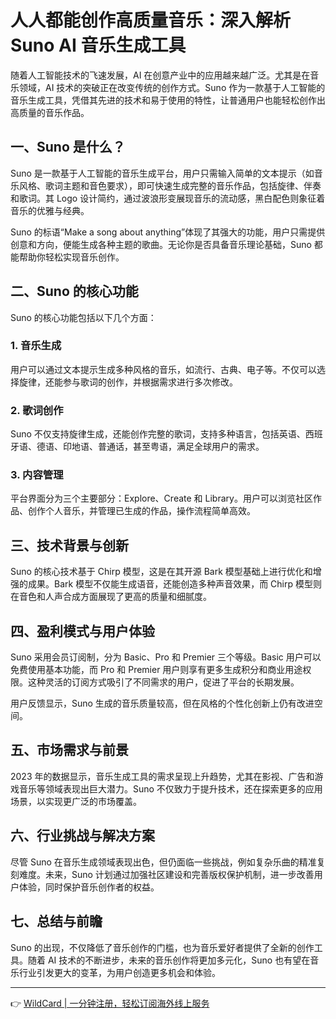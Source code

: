 # 人人都能创作高质量音乐：深入解析 Suno AI 音乐生成工具

随着人工智能技术的飞速发展，AI 在创意产业中的应用越来越广泛。尤其是在音乐领域，AI 技术的突破正在改变传统的创作方式。Suno 作为一款基于人工智能的音乐生成工具，凭借其先进的技术和易于使用的特性，让普通用户也能轻松创作出高质量的音乐作品。

## 一、Suno 是什么？

Suno 是一款基于人工智能的音乐生成平台，用户只需输入简单的文本提示（如音乐风格、歌词主题和音色要求），即可快速生成完整的音乐作品，包括旋律、伴奏和歌词。其 Logo 设计简约，通过波浪形变展现音乐的流动感，黑白配色则象征着音乐的优雅与经典。

Suno 的标语“Make a song about anything”体现了其强大的功能，用户只需提供创意和方向，便能生成各种主题的歌曲。无论你是否具备音乐理论基础，Suno 都能帮助你轻松实现音乐创作。

## 二、Suno 的核心功能

Suno 的核心功能包括以下几个方面：

### 1. 音乐生成
用户可以通过文本提示生成多种风格的音乐，如流行、古典、电子等。不仅可以选择旋律，还能参与歌词的创作，并根据需求进行多次修改。

### 2. 歌词创作
Suno 不仅支持旋律生成，还能创作完整的歌词，支持多种语言，包括英语、西班牙语、德语、印地语、普通话，甚至粤语，满足全球用户的需求。

### 3. 内容管理
平台界面分为三个主要部分：Explore、Create 和 Library。用户可以浏览社区作品、创作个人音乐，并管理已生成的作品，操作流程简单高效。

## 三、技术背景与创新

Suno 的核心技术基于 Chirp 模型，这是在其开源 Bark 模型基础上进行优化和增强的成果。Bark 模型不仅能生成语音，还能创造多种声音效果，而 Chirp 模型则在音色和人声合成方面展现了更高的质量和细腻度。

## 四、盈利模式与用户体验

Suno 采用会员订阅制，分为 Basic、Pro 和 Premier 三个等级。Basic 用户可以免费使用基本功能，而 Pro 和 Premier 用户则享有更多生成积分和商业用途权限。这种灵活的订阅方式吸引了不同需求的用户，促进了平台的长期发展。

用户反馈显示，Suno 生成的音乐质量较高，但在风格的个性化创新上仍有改进空间。

## 五、市场需求与前景

2023 年的数据显示，音乐生成工具的需求呈现上升趋势，尤其在影视、广告和游戏音乐等领域表现出巨大潜力。Suno 不仅致力于提升技术，还在探索更多的应用场景，以实现更广泛的市场覆盖。

## 六、行业挑战与解决方案

尽管 Suno 在音乐生成领域表现出色，但仍面临一些挑战，例如复杂乐曲的精准复刻难度。未来，Suno 计划通过加强社区建设和完善版权保护机制，进一步改善用户体验，同时保护音乐创作者的权益。

## 七、总结与前瞻

Suno 的出现，不仅降低了音乐创作的门槛，也为音乐爱好者提供了全新的创作工具。随着 AI 技术的不断进步，未来的音乐创作将更加多元化，Suno 也有望在音乐行业引发更大的变革，为用户创造更多机会和体验。

---

👉 [WildCard | 一分钟注册，轻松订阅海外线上服务](https://bbtdd.com/WildCard)